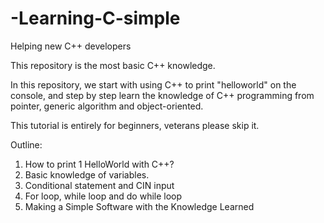 # -Learning-C-simple
Helping new C++ developers

This repository is the most basic C++ knowledge.

In this repository, we start with using C++ to print "helloworld" on the console, and step by step learn the knowledge of C++ programming
from pointer, generic algorithm and object-oriented.

This tutorial is entirely for beginners, veterans please skip it.

Outline:
1. How to print 1 HelloWorld with C++?
2. Basic knowledge of variables.
3. Conditional statement and CIN input
4. For loop, while loop and do while loop
5. Making a Simple Software with the Knowledge Learned
